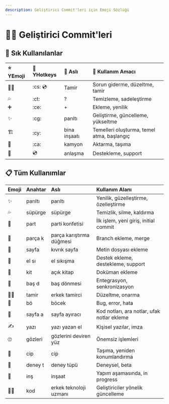 ```yaml
---
description: Geliştirici Commit'leri için Emoji Sözlüğü
---
```


# 👨‍💻 Geliştirici Commit'leri

## 🌟 Sık Kullanılanlar

| ⭐ YEmoji | 🌱 YHotkeys | 🧱 Aslı | 📝 Kullanım Amacı |
| :--- | :--- | :--- | :--- |
| 👨‍🔧 | :cs: :cd: | Tamir | Sorun giderme, düzeltme, tamir |
| 💦 | :ct: | ? | Temizleme, sadeleştirme |
| ➕ | :ce: | + | Ekleme, yenilik |
| ✨ | :cg: | parıltı | Geliştirme, güncelleme, yükseltme |
| 🏗️ | :cy: | bina inşaatı | Temelleri oluşturma, temel atma, başlangıç |
| 🚚 | :ca: | kamyon | Aktarma, taşıma |
| 🤝 | :cd: | anlaşma | Destekleme, support |

## 📋 Tüm Kullanımlar

| Emoji | Anahtar | Aslı | Kullanım Alanı |
| :--- | :--- | :--- | :--- |
| ✨ | parıltı | parıltı | Yenilik, güzelleştirme, özelleştirme |
| 💦 | süpürge | süpürge | Temizlik, silme, kaldırma |
| 🎉 | part | parti konfetisi | İlk işlem, yeni giriş, initial commit |
| 🔀 | parça k | parça karıştırma düğmesi | Branch ekleme, merge |
| 📃 | sayfa | kıvrık sayfa | Metin dosyası ekleme |
| 🤝 | el sı | el sıkışma | Destek ekleme, destekleme, support |
| 📖 | kit | açık kitap | Doküman ekleme |
| 💫 | baş d | baş dönmesi | Entegrasyon, senkronizasyon |
| 👨‍🔧 | tamir | erkek tamirci | Düzeltme, onarma |
| 🐛 | bö | böcek | Bug, error, hata |
| 📑 | sayfa a | sayfa ayıracı | Kod notları, ara notlar, ufak notlar ekleme |
| ✍ | yazı | yazı yazan el | Kişisel yazılar, imza |
| 🙄 | gözleri | gözlerini deviren yüz | Önemsiz işlemleri |
| 🚙 | cip | cip | Taşıma, yeniden konumlandırma |
| 🧪 | deney t  | deney tüpü | Deneysel, beta |
| 🚧 | inş | inşaat | Yapım aşamasında, in progress |
| 👨‍💻 | kod | erkek teknoloji uzmanı | Geliştiriciler yönelik güncelleme |



